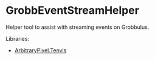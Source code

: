 # GrobbEventStreamHelper
Helper tool to assist with streaming events on Grobbulus.

Libraries:
* [ArbitraryPixel.Tenvis](https://github.com/trinith/ArbitraryPixel.Tenvis)
